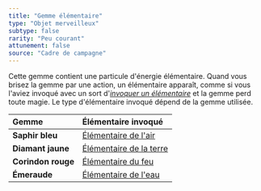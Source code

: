 ```yaml
---
title: "Gemme élémentaire"
type: "Objet merveilleux"
subtype: false
rarity: "Peu courant"
attunement: false
source: "Cadre de campagne"
---
```

Cette gemme contient une particule d'énergie élémentaire. Quand vous brisez la gemme par une action, un élémentaire apparaît, comme si vous l'aviez invoqué avec un sort d'[_invoquer un élémentaire_](/grimoire/invoquer-un-elementaire/) et la gemme perd toute magie. Le type d'élémentaire invoqué dépend de la gemme utilisée.

|Gemme|Élémentaire invoqué|
|:-|:-|
|**Saphir bleu**|[Élémentaire de l'air](/bestiaire/elementaire-de-l-air/)|
|**Diamant jaune**|[Élémentaire de la terre](/bestiaire/elementaire-de-la-terre/)|
|**Corindon rouge**|[Élémentaire du feu](/bestiaire/elementaire-du-feu/)|
|**Émeraude**|[Élémentaire de l'eau](/bestiaire/elementaire-de-l-eau/)|
